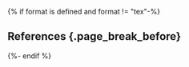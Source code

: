 {% if format is defined and format != "tex"-%}
## References <!-- $data-collapsed="true" --> {.page_break_before}

<!-- Explicitly insert bibliography here -->
<div id="refs"></div>
{%- endif %}

<!-- Define citation tags below -->
[@tag:Park2020_distancing]: url:https://github.com/parksw3/Korea-analysis/blob/master/v1/korea.pdf

<!-- Individual sections that have been published as preprints or journal manuscripts -->
[@individual-pathogenesis]: arxiv:2102.01521
[@individual-nutraceuticals]: https://pubmed.ncbi.nlm.nih.gov/33947804/
[@individual-pharmaceuticals]: arxiv:2103.02723
